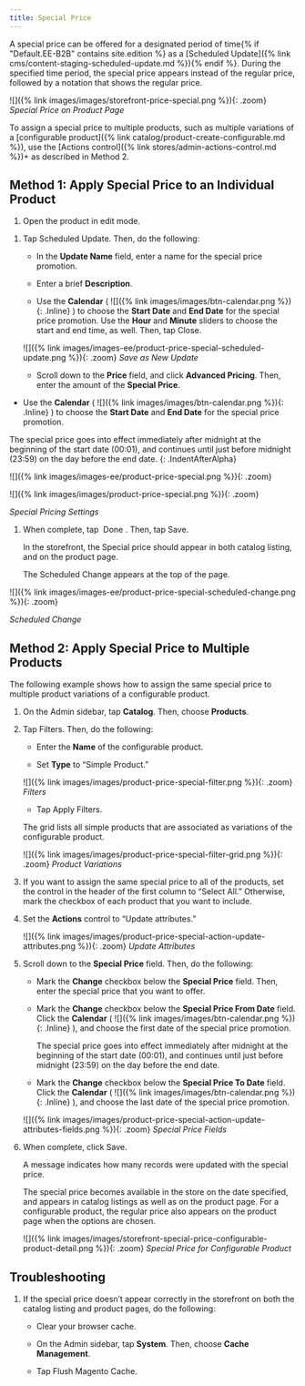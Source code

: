 ```yaml
---
title: Special Price
---
```


A special price can be offered for a designated period of time{% if "Default.EE-B2B" contains site.edition %} as a [Scheduled Update]({% link cms/content-staging-scheduled-update.md %}){% endif %}. During the specified time period, the special price appears instead of the regular price, followed by a notation that shows the regular price.

![]({% link images/images/storefront-price-special.png %}){: .zoom}
*Special Price on Product Page*

To assign a special price to multiple products, such as multiple variations of a [configurable product]({% link catalog/product-create-configurable.md %}), use the [Actions control]({% link stores/admin-actions-control.md %})+ as described in Method 2.

## Method 1: Apply Special Price to an Individual Product

1. Open the product in edit mode.

<!--{% if "Default.EE-B2B" contains site.edition %}-->

1. Tap <span class="btn">Scheduled Update</span>. Then, do the following:

    * In the **Update Name** field, enter a name for the special price promotion.

    * Enter a brief **Description**.

    * Use the **Calendar** ( ![]({% link images/images/btn-calendar.png %}){: .Inline} ) to choose the **Start Date** and **End Date** for the special price promotion. Use the **Hour** and **Minute** sliders to choose the start and end time, as well. Then, tap <span class="btn">Close</span>.

    ![]({% link images/images-ee/product-price-special-scheduled-update.png %}){: .zoom}
    *Save as New Update*

    * Scroll down to the **Price** field, and click **Advanced Pricing**. Then, enter the amount of the **Special Price**.
<!--{% endif %}-->

<!--{% if "Default.CE Only" contains site.edition %}-->

* Use the **Calendar** ( ![]({% link images/images/btn-calendar.png %}){: .Inline} ) to choose the **Start Date** and **End Date** for the special price promotion.

The special price goes into effect immediately after midnight at the beginning of the start date (00:01), and continues until just before midnight (23:59) on the day before the end date.
{: .IndentAfterAlpha}

<!--{% endif %}-->

<!--{% if "Default.EE-B2B" contains site.edition %}-->

![]({% link images/images-ee/product-price-special.png %}){: .zoom}
<!--{% endif %}-->

<!--{% if "Default.CE Only" contains site.edition %}-->

![]({% link images/images/product-price-special.png %}){: .zoom}
<!--{% endif %}-->

*Special Pricing Settings*

1. When complete, tap <span class="btn"> Done </span>. Then, tap <span class="btn">Save</span>.

    In the storefront, the Special price should appear in both catalog listing, and on the product page.
   <!--{% if "Default.EE-B2B" contains site.edition %}-->
    The Scheduled Change appears at the top of the page.

<!--{% if "Default.EE Only" contains site.edition %}-->

![]({% link images/images-ee/product-price-special-scheduled-change.png %}){: .zoom}
<!--{% endif %}-->
*Scheduled Change*

<!--{% endif %}-->

## Method 2: Apply Special Price to Multiple Products

The following example shows how to assign the same special price to multiple product variations of a configurable product.

1. On the Admin sidebar, tap **Catalog**. Then, choose **Products**.

2. Tap <span class="btn">Filters</span>. Then, do the following:

    * Enter the **Name** of the configurable product.

    * Set **Type** to “Simple Product.”

    ![]({% link images/images/product-price-special-filter.png %}){: .zoom}
    *Filters*

    * Tap <span class="btn">Apply Filters</span>.

    The grid lists all simple products that are associated as variations of the configurable product.

    ![]({% link images/images/product-price-special-filter-grid.png %}){: .zoom}
    *Product Variations*

3. If you want to assign the same special price to all of the products, set the control in the header of the first column to “Select All.” Otherwise, mark the checkbox of each product that you want to include.

4. Set the **Actions** control to “Update attributes.”

    ![]({% link images/images/product-price-special-action-update-attributes.png %}){: .zoom}
    *Update Attributes*

5. Scroll down to the **Special Price** field. Then, do the following:

    * Mark the **Change** checkbox below the **Special Price** field. Then, enter the special price that you want to offer.

    * Mark the **Change** checkbox below the **Special Price From Date** field. Click the **Calendar** ( ![]({% link images/images/btn-calendar.png %}){: .Inline} ), and choose the first date of the special price promotion.

        The special price goes into effect immediately after midnight at the beginning of the start date (00:01), and continues until just before midnight (23:59) on the day before the end date.

    * Mark the **Change** checkbox below the **Special Price To Date** field. Click the **Calendar** ( ![]({% link images/images/btn-calendar.png %}){: .Inline} ), and choose the last date of the special price promotion.

    ![]({% link images/images/product-price-special-action-update-attributes-fields.png %}){: .zoom}
    *Special Price Fields*

6. When complete, click <span class="btn">Save</span>.

    A message indicates how many records were updated with the special price.

    The special price becomes available in the store on the date specified, and appears in catalog listings as well as on the product page. For a configurable product, the regular price also appears on the product page when the options are chosen.

    ![]({% link images/images/storefront-special-price-configurable-product-detail.png %}){: .zoom}
    *Special Price for Configurable Product*

## Troubleshooting

1. If the special price doesn’t appear correctly in the storefront on both the catalog listing and product pages, do the following:

    * Clear your browser cache.

    * On the Admin sidebar, tap **System**. Then, choose **Cache Management**.

    * Tap <span class="btn">Flush Magento Cache</span>.
